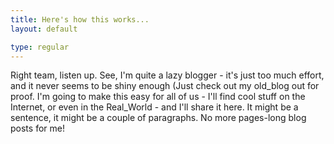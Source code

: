```yaml
---
title: Here's how this works...
layout: default

type: regular
---
```


Right team, listen up.
See, I'm quite a lazy blogger - it's just too much effort, and it never seems
to be shiny enough (Just check out my old_blog out for proof.
I'm going to make this easy for all of us - I'll find cool stuff on the
Internet, or even in the Real_World - and I'll share it here. It might be a
sentence, it might be a couple of paragraphs. No more pages-long blog posts for
me!

